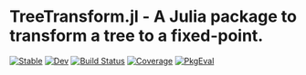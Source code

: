 # TreeTransform.jl - A Julia package to transform a tree to a fixed-point.

[![Stable](https://img.shields.io/badge/docs-stable-blue.svg)](https://?.github.io/TreeTransform.jl/stable/)
[![Dev](https://img.shields.io/badge/docs-dev-blue.svg)](https://?.github.io/TreeTransform.jl/dev/)
[![Build Status](https://github.com/?/TreeTransform.jl/actions/workflows/CI.yml/badge.svg?branch=main)](https://github.com/?/TreeTransform.jl/actions/workflows/CI.yml?query=branch%3Amain)
[![Coverage](https://codecov.io/gh/?/TreeTransform.jl/branch/main/graph/badge.svg)](https://codecov.io/gh/?/TreeTransform.jl)
[![PkgEval](https://JuliaCI.github.io/NanosoldierReports/pkgeval_badges/T/TreeTransform.svg)](https://JuliaCI.github.io/NanosoldierReports/pkgeval_badges/report.html)
